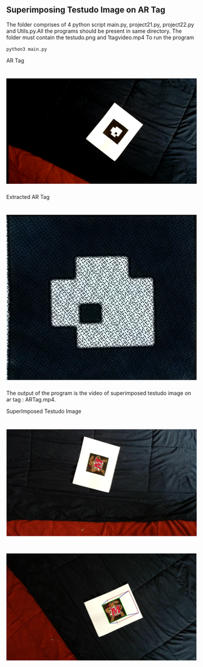 ## Superimposing Testudo Image on AR Tag 

The folder comprises of 4 python script main.py, project21.py, project22.py and Utils.py.All the programs should be present in same directory.
The folder must contain the testudo.png and 1tagvideo.mp4
To run the program 
```
python3 main.py
```

AR Tag 
# ![1](https://github.com/advaitp/ARTag-Detection-/blob/main/artagnew.png)

Extracted AR Tag 
# ![2](https://github.com/advaitp/ARTag-Detection-/blob/main/artag.png)

The output of the program is the video of superimposed testudo image on ar tag : ARTag.mp4. 

SuperImposed Testudo Image 
# ![4](https://github.com/advaitp/ARTag-Detection-/blob/main/testudo.png)

# ![4](https://github.com/advaitp/ARTag-Detection-/blob/main/superimposed.png)
